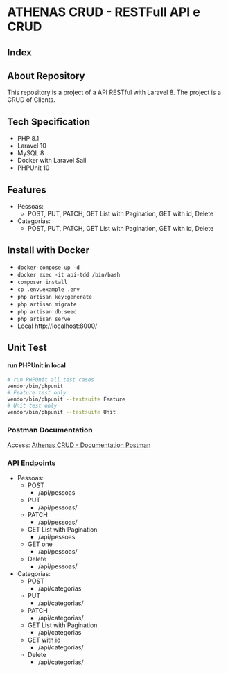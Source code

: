 # ATHENAS CRUD - RESTFull API e CRUD

## Index

## About Repository<a name="about-repository"></a>

This repository is a project of a API RESTful with Laravel 8. 
The project is a CRUD of Clients. 

## Tech Specification <a name="tech-specification"></a>

- PHP 8.1
- Laravel 10
- MySQL 8
- Docker with Laravel Sail
- PHPUnit 10

## Features <a name="features"></a>

- Pessoas:
  - POST, PUT, PATCH, GET List with Pagination, GET with id, Delete
- Categorias:
  - POST, PUT, PATCH, GET List with Pagination, GET with id, Delete

## Install with Docker <a name="install-with-docker"></a>

- `docker-compose up -d`
- `docker exec -it api-tdd /bin/bash`
- `composer install`
- `cp .env.example .env`
- `php artisan key:generate`
- `php artisan migrate`
- `php artisan db:seed`
- `php artisan serve`
- Local http://localhost:8000/

## Unit Test <a name="unit-test"></a>

#### run PHPUnit in local <a name="run-phpunit-in-local"></a>

```bash
# run PHPUnit all test cases
vendor/bin/phpunit
# Feature test only
vendor/bin/phpunit --testsuite Feature
# Unit test only
vendor/bin/phpunit --testsuite Unit
```

### Postman Documentation <a name="postman-documentation"></a>

Access: [Athenas CRUD - Documentation Postman](https://documenter.getpostman.com/view/20890833/2s9XxztsD9)

### API Endpoints <a name="api-endpoints"></a>

- Pessoas:
  - POST
    - /api/pessoas
  - PUT
    - /api/pessoas/<id>
  - PATCH
    - /api/pessoas/<id>
  - GET List with Pagination
    - /api/pessoas
  - GET one
    - /api/pessoas/<id>
  - Delete
    - /api/pessoas/<id>
- Categorias:
  - POST
    - /api/categorias
  - PUT
    - /api/categorias/<id>
  - PATCH
    - /api/categorias/<id>
  - GET List with Pagination
    - /api/categorias
  - GET with id
    - /api/categorias/<id>
  - Delete
    - /api/categorias/<id>
